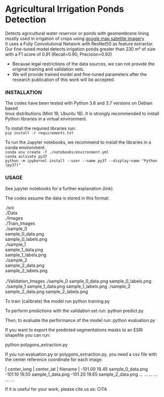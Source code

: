 # Agricultural Irrigation Ponds Detection

Detects agricultural water reservoir or ponds with geomembrane lining <br>
mostly used in irrigation of crops using [google map satellite imagery](https://developers.google.com/maps/documentation/maps-static/intro) <br>
It uses a Fully Convolutional Network with ResNet50 as feature extractor. <br>
Our fine-tuned model detects irrigation ponds greater than 230 m² of size <br>
with a F1 score of 0.91 (Recall=0.90, Precision=0.92)


* Because legal restrictions of the data sources, we can not provide the original training and validation sets.
* We will provide trained model and fine-tuned parameters after the research publication of this work will be accepted.


### INSTALLATION

The codes have been tested with Python 3.6 and 3.7 versions on Debian based <br>
linux distributions (Mint 19, Ubuntu 16). It is strongly recommended to install <br>
Python libraries in a virtual environment.

To install the required libraries run:<br>
`pip install -r requirements.txt`<br>

To run the Jupyter notebooks, we recommend to install the libraries in a conda environment.<br>
`conda env create -f ./notebooks/environment.yml`<br>
`conda activate py37`<br>
`python -m ipykernel install --user --name py37 --display-name "Python (py37)"`<br>


### USAGE

See jupyter notebooks for a further explanation (link)<br>

The codes assume the data is stored in this format:<br>

./src<br>
    ./Data<br>
        ./Images<br>
            ./Train_Images<br>
                ./sample_0<br>
                    sample_0_data.png<br>
                    sample_0_labels.png<br>
                ./sample_1<br>
                    sample_1_data.png<br>
                    sample_1_labels.png<br>
                ./sample_2<br>
                    sample_2_data.png<br>
                    sample_2_labels.png<br>                              
            ./Validation_Images
                ./sample_0
                    sample_0_data.png
                    sample_0_labels.png
                ./sample_1
                    sample_1_data.png
                    sample_1_labels.png
                ./sample_2
                    sample_2_data.png
                    sample_2_labels.png
                    
To train (calibrate) the model run
python training.py

To perform predictions with the validation set run:
python predict.py

Then, to evaluate the performance of the model run:
python evaluation.py

If you want to export the predicted segmentations masks to 
an ESRI shapefile you can run:

python polygons_extraction.py

If you run evaluation.py or polygons_extraction.py, 
you need a csv file with the center reference coordinate for each image:


| center_long |  center_lat |    filename |
  -101.00          19.45       sample_0_data.png
  -101.10           19.55       sample_1_data.png
  -101.20           19.65       sample_2_data.png
  ...              ...         ...
  ...              ...         ...


If it is useful for your work, please cite us as:
    CITA
